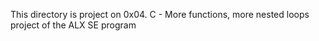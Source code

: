 This directory is project on 0x04. C - More functions, more nested loops project of 
the ALX SE program
